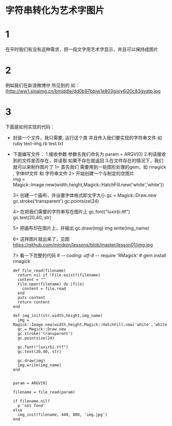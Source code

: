 字符串转化为艺术字图片
===========

1
==
在平时我们有没有这种需求，把一段文字用艺术字显示，并且可以保持成图片

2
==
例如我们在新浪微博中 所见到的  如：(http://ww1.sinaimg.cn/bmiddle/dd0b97bbjw1e803gixiy6j20c83gvqtp.jpg



3
==
下面是如何实现的代码：

  *   封装一个文件，我只需要, 运行这个类 并且传入我们要实现的字符串文件
      如 ruby text-img.rb test.txt

  *   下面编写文件：
      1.接收参数 参数名我们命名为 param = ARGV[0]
      2.判读接收到的文件是否存在，并读取 如果不存在就返回
      3.在文件存在的情况下，我们就可以来制作图片了
        1> 首先我们 需要用到一些图形处理的gem，如 rmagick ,  字体ttf文件 和 字符串文件
        2> 开始创建一个与制定的空图片  
            img = Magick::Image.new(width,height,Magick::HatchFill.new('white','white'))

        3> 创建一个画布，并设置字体格式即文字大小
            gc = Magick::Draw.new
            gc.stroke('transparent')
            gc.pointsize(24)

        4> 在把我们需要的字符串写在图片上
           gc.font("luxirbi.ttf")  
           gc.text(20,40, str)

        5> 把画布印在图片上，并输出
           gc.draw(img)
           img.write(img_name)  

        6> 这样图片就出来了，见图  https://github.com/mindpin/lessons/blob/master/lesson01/img.jpg

        7> 看一下完整的代码
          # -*- coding: utf-8 -*-
          require 'RMagick'  # gem install rmagick
          
          def file_read(filename)
            return nil if !File.exist?(filename)
            content = ""
            File.open(filename) do |file|
              content = file.read
            end
            puts content
            return content
          end
          
          def img_init(str,width,height,img_name)
            img = Magick::Image.new(width,height,Magick::HatchFill.new('white','white'))
            gc = Magick::Draw.new
            gc.stroke('transparent')
            gc.pointsize(24)
          
            gc.font("luxirbi.ttf")  
            gc.text(20,40, str)  
          
            gc.draw(img)
            img.write(img_name)  
          end
          
          
          param = ARGV[0]
          
          filename = file_read(param)
          
          if filename.nil?
            p 'not fond'
          else
            img_init(filename, 440, 800, 'img.jpg')
          end
